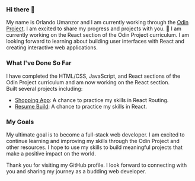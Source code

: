 ### Hi there 👋
My name is Orlando Umanzor and I am currently working through the [Odin Project](:theodinproject.com). I am excited to share my progress and projects with you.
🔭 I am currently working on the React section of the Odin Project curriculum. I am looking forward to learning about building user interfaces with React and creating interactive web applications.

### What I've Done So Far
I have completed the HTML/CSS, JavaScript, and React sections of the Odin Project curriculum and am now working on the React section.   
Built several projects including:
- [Shopping App](:github.com/OrlandoU/shopping-cart-project): A chance to practice my skills in React Routing.
- [Resume Build](::github.com/OrlandoU/shopping-cart-project): A chance to practice my skills in React.

### My Goals
My ultimate goal is to become a full-stack web developer. I am excited to continue learning and improving my skills through the Odin Project and other resources. I hope to use my skills to build meaningful projects that make a positive impact on the world.

Thank you for visiting my GitHub profile. I look forward to connecting with you and sharing my journey as a budding web developer.

<!--
**OrlandoU/OrlandoU** is a ✨ _special_ ✨ repository because its `README.md` (this file) appears on your GitHub profile.

Here are some ideas to get you started:


- 🌱 I’m currently learning ...
- 👯 I’m looking to collaborate on ...
- 🤔 I’m looking for help with ...
- 💬 Ask me about ...
- 📫 How to reach me: ...
- 😄 Pronouns: ...
- ⚡ Fun fact: ...
-->
